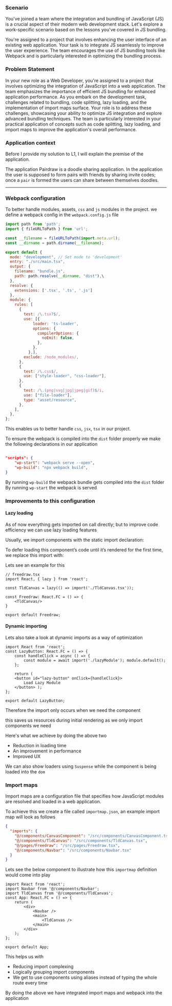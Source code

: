 ### Scenario

You've joined a team where the integration and bundling of JavaScript (JS) is a crucial aspect of their modern web development stack. Let's explore a work-specific scenario based on the lessons you've covered in JS bundling.

You're assigned to a project that involves enhancing the user interface of an existing web application. Your task is to integrate JS seamlessly to improve the user experience. The team encourages the use of JS bundling tools like Webpack and is particularly interested in optimizing the bundling process.

### Problem Statement

In your new role as a Web Developer, you're assigned to a project that involves optimizing the integration of JavaScript into a web application. The team emphasizes the importance of efficient JS bundling for enhanced application performance. As you embark on the development task, challenges related to bundling, code splitting, lazy loading, and the implementation of import maps surface. Your role is to address these challenges, showcasing your ability to optimize JS integration and explore advanced bundling techniques. The team is particularly interested in your practical application of concepts such as code splitting, lazy loading, and import maps to improve the application's overall performance.

### Application context

Before I provide my solution to L1, I will explain the premise of the application.

The application Pairdraw is a doodle sharing application. In the application the user is supposed to form pairs with friends by sharing invite codes; once a `pair` is formed the users can share between themselves doodles.

---

### Webpack configuration

To better handle modules, assets, `css` and `js` modules in the project. we define a webpack config in the `webpack.config.js` file

```js
import path from 'path';
import { fileURLToPath } from 'url';

const __filename = fileURLToPath(import.meta.url);
const __dirname = path.dirname(__filename);

export default {
  mode: "development", // Set mode to 'development'
  entry: "./src/main.tsx",
  output: {
    filename: "bundle.js",
    path: path.resolve(__dirname, "dist"),\
  },
  resolve: {
    extensions: ['.tsx', '.ts', '.js']
  },
  module: {
    rules: [
      {
        test: /\.tsx?$/,
        use: [{
            loader: 'ts-loader',
            options: {
              compilerOptions: {
                noEmit: false,
              },
            },
          },],
        exclude: /node_modules/,
      },
      {
        test: /\.css$/,
        use: ["style-loader", "css-loader"],
      },
      {
        test: /\.(png|svg|jpg|jpeg|gif)$/i,
        use: ["file-loader"],
        type: "asset/resource",
      },
    ],
  },
};
```

This enables us to better handle `css`, `jsx`, `tsx` in our project.

To ensure the webpack is compiled into the `dist` folder properly we make the following declarations in our application

```json

"scripts": {
    "wp-start": "webpack serve --open",
    "wp-build": "npx webpack build",
}

```

By running `wp-build` the webpack bundle gets compiled into the `dist` folder
By running  `wp-start` the webpack is served

### Improvements to this configuration

#### Lazy loading

As of now everything gets imported on call directly; but to improve code efficiency we can use lazy loading features

Usually, we import components with the static import declaration:

To defer loading this component’s code until it’s rendered for the first time, we replace this import with:

Lets see an example for this

```tsx
// freedraw.tsx
import React, { lazy } from 'react';

const TldCanvas = lazy(() => import('./TldCanvas.tsx'));

const Freedraw: React.FC = () => {
	<TldCanvas/>
}

export default Freedraw;
```

#### Dynamic importing

Lets also take a look at dynamic imports as a way of optimization

```tsx
import React from 'react'; 
const LazyButton: React.FC = () => { 
	const handleClick = async () => { 
		const module = await import('./lazyModule'); module.default(); 
	}; 
	
	return ( 
	<button id="lazy-button" onClick={handleClick}> 
		Load Lazy Module 
	</button> ); 
}; 

export default LazyButton;
```

Therefore the import only occurs when we need the component

this saves us resources during initial rendering as we only import components we need

Here's what we achieve by doing the above two 

- Reduction in loading time
- An improvement in performance
- Improved UX

We can also show loaders using `Suspense` while the component is being loaded into the `dom`

### Import maps

Import maps are a configuration file that specifies how JavaScript modules are resolved and loaded in a web application.

To achieve this we create a file called `importmap.json`, an example import map will look as follows

```json
{
  "imports": {
    "@/components/CanvasComponent": "/src/components/CanvasComponent.tsx",
    "@/components/TldCanvas": "/src/components/TldCanvas.tsx",
    "@/pages/Freedraw": "/src/pages/Freedraw.tsx",
    "@/components/Navbar": "/src/components/Navbar.tsx"
  }
}
```

Lets see the below component to illustrate how this `importmap` definition would come into play

```tsx
import React from 'react'; 
import Navbar from '@/components/Navbar'; 
import TldCanvas from '@/components/TldCanvas'; 
const App: React.FC = () => { 
	return ( 
		<div> 
			<Navbar /> 
			<main> 
				<TldCanvas /> 
			</main>  
		</div> 
	); 
}; 

export default App;
```

This helps us with 
- Reducing import complexing
- Logically grouping import components
- We get to use components using aliases instead of typing the whole route every time

By doing the above we have integrated import maps and webpack into the application


